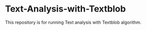 # Text-Analysis-with-Textblob
This repository is for running Text analysis with Textblob algorithm.

